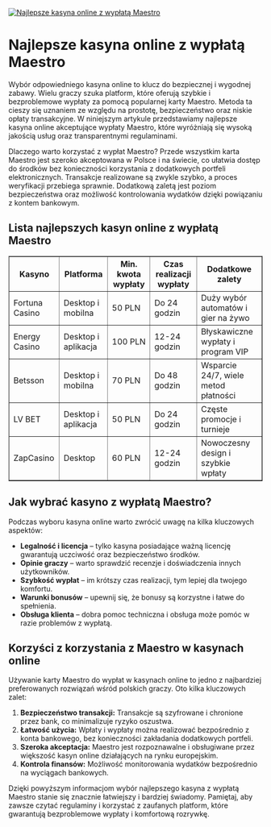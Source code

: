 [![Najlepsze kasyna online z wypłatą Maestro](https://123-caf.pages.dev/gitsignup.png)](https://vrmoo.ru/Bt82HjjY)

<h1>Najlepsze kasyna online z wypłatą Maestro</h1> <p>Wybór odpowiedniego kasyna online to klucz do bezpiecznej i wygodnej zabawy. Wielu graczy szuka platform, które oferują szybkie i bezproblemowe wypłaty za pomocą popularnej karty Maestro. Metoda ta cieszy się uznaniem ze względu na prostotę, bezpieczeństwo oraz niskie opłaty transakcyjne. W niniejszym artykule przedstawiamy najlepsze kasyna online akceptujące wypłaty Maestro, które wyróżniają się wysoką jakością usług oraz transparentnymi regulaminami.</p>  <p>Dlaczego warto korzystać z wypłat Maestro? Przede wszystkim karta Maestro jest szeroko akceptowana w Polsce i na świecie, co ułatwia dostęp do środków bez konieczności korzystania z dodatkowych portfeli elektronicznych. Transakcje realizowane są zwykle szybko, a proces weryfikacji przebiega sprawnie. Dodatkową zaletą jest poziom bezpieczeństwa oraz możliwość kontrolowania wydatków dzięki powiązaniu z kontem bankowym.</p>  <h2>Lista najlepszych kasyn online z wypłatą Maestro</h2> <table border="1" cellpadding="8" cellspacing="0" style="border-collapse: collapse; width: 100%;">   <thead>     <tr>       <th>Kasyno</th>       <th>Platforma</th>       <th>Min. kwota wypłaty</th>       <th>Czas realizacji wypłaty</th>       <th>Dodatkowe zalety</th>     </tr>   </thead>   <tbody>     <tr>       <td>Fortuna Casino</td>       <td>Desktop i mobilna</td>       <td>50 PLN</td>       <td>Do 24 godzin</td>       <td>Duży wybór automatów i gier na żywo</td>     </tr>     <tr>       <td>Energy Casino</td>       <td>Desktop i aplikacja</td>       <td>100 PLN</td>       <td>12-24 godzin</td>       <td>Błyskawiczne wypłaty i program VIP</td>     </tr>     <tr>       <td>Betsson</td>       <td>Desktop i mobilna</td>       <td>70 PLN</td>       <td>Do 48 godzin</td>       <td>Wsparcie 24/7, wiele metod płatności</td>     </tr>     <tr>       <td>LV BET</td>       <td>Desktop i aplikacja</td>       <td>50 PLN</td>       <td>Do 24 godzin</td>       <td>Częste promocje i turnieje</td>     </tr>     <tr>       <td>ZapCasino</td>       <td>Desktop</td>       <td>60 PLN</td>       <td>12-24 godzin</td>       <td>Nowoczesny design i szybkie wpłaty</td>     </tr>   </tbody> </table>  <h2>Jak wybrać kasyno z wypłatą Maestro?</h2> <p>Podczas wyboru kasyna online warto zwrócić uwagę na kilka kluczowych aspektów:</p> <ul>   <li><strong>Legalność i licencja</strong> – tylko kasyna posiadające ważną licencję gwarantują uczciwość oraz bezpieczeństwo środków.</li>   <li><strong>Opinie graczy</strong> – warto sprawdzić recenzje i doświadczenia innych użytkowników.</li>   <li><strong>Szybkość wypłat</strong> – im krótszy czas realizacji, tym lepiej dla twojego komfortu.</li>   <li><strong>Warunki bonusów</strong> – upewnij się, że bonusy są korzystne i łatwe do spełnienia.</li>   <li><strong>Obsługa klienta</strong> – dobra pomoc techniczna i obsługa może pomóc w razie problemów z wypłatą.</li> </ul>  <h2>Korzyści z korzystania z Maestro w kasynach online</h2> <p>Używanie karty Maestro do wypłat w kasynach online to jedno z najbardziej preferowanych rozwiązań wśród polskich graczy. Oto kilka kluczowych zalet:</p> <ol>   <li><strong>Bezpieczeństwo transakcji:</strong> Transakcje są szyfrowane i chronione przez bank, co minimalizuje ryzyko oszustwa.</li>   <li><strong>Łatwość użycia:</strong> Wpłaty i wypłaty można realizować bezpośrednio z konta bankowego, bez konieczności zakładania dodatkowych portfeli.</li>   <li><strong>Szeroka akceptacja:</strong> Maestro jest rozpoznawalne i obsługiwane przez większość kasyn online działających na rynku europejskim.</li>   <li><strong>Kontrola finansów:</strong> Możliwość monitorowania wydatków bezpośrednio na wyciągach bankowych.</li> </ol>  <p>Dzięki powyższym informacjom wybór najlepszego kasyna z wypłatą Maestro stanie się znacznie łatwiejszy i bardziej świadomy. Pamiętaj, aby zawsze czytać regulaminy i korzystać z zaufanych platform, które gwarantują bezproblemowe wypłaty i komfortową rozrywkę.</p>